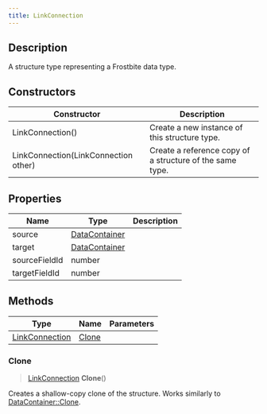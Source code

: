 ```yaml
---
title: LinkConnection
---
```

## Description

A structure type representing a Frostbite data type.

## Constructors

| Constructor                          | Description                                              |
| ------------------------------------ | -------------------------------------------------------- |
| LinkConnection()                     | Create a new instance of this structure type.            |
| LinkConnection(LinkConnection other) | Create a reference copy of a structure of the same type. |

## Properties

| Name          | Type                                                | Description |
| ------------- | --------------------------------------------------- | ----------- |
| source        | [DataContainer](/vext/ref/shared/class/DataContainer) |             |
| target        | [DataContainer](/vext/ref/shared/class/DataContainer) |             |
| sourceFieldId | number                                              |             |
| targetFieldId | number                                              |             |

## Methods

| Type                             | Name            | Parameters |
| -------------------------------- | --------------- | ---------- |
| [LinkConnection](LinkConnection) | [Clone](#clone) |            |

### Clone

> [LinkConnection](LinkConnection) **Clone**()

Creates a shallow-copy clone of the structure. Works similarly to [DataContainer::Clone](/vext/ref/shared/class/datacontainer#clone).
